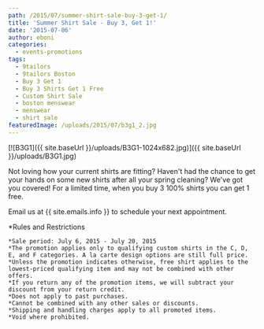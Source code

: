 ```yaml
---
path: /2015/07/summer-shirt-sale-buy-3-get-1/
title: 'Summer Shirt Sale - Buy 3, Get 1!'
date: '2015-07-06'
author: eboni
categories:
  - events-promotions
tags:
  - 9tailors
  - 9tailors Boston
  - Buy 3 Get 1
  - Buy 3 Shirts Get 1 Free
  - Custom Shirt Sale
  - boston menswear
  - menswear
  - shirt sale
featuredImage: /uploads/2015/07/b3g1_2.jpg
---
```


[![B3G1]({{ site.baseUrl }}/uploads/B3G1-1024x682.jpg)]({{ site.baseUrl }}/uploads/B3G1.jpg)

Not loving how your current shirts are fitting? Haven't had the chance to get your hands on some new shirts after all your spring cleaning? We've got you covered! For a limited time, when you buy 3 100% shirts you can get 1 free.

Email us at {{ site.emails.info }} to schedule your next appointment.

\*Rules and Restrictions

	*Sale period: July 6, 2015 - July 20, 2015
	*The promotion applies only to qualifying custom shirts in the C, D, E, and F categories. A la carte design options are still full price.
	*Unless the promotion indicates otherwise, free shirt applies to the lowest-priced qualifying item and may not be combined with other offers.
	*If you return any of the promotion items, we will subtract your discount from your return credit.
	*Does not apply to past purchases.
	*Cannot be combined with any other sales or discounts.
	*Shipping and handling charges apply to all promoted items.
	*Void where prohibited.